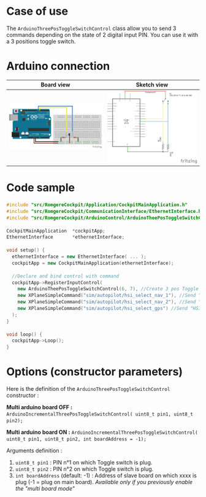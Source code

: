 # Case of use

The `ArduinoThreePosToggleSwitchControl` class allow you to send 3 commands depending on the state of 2 digital input PIN. You can use it with a 3 positions toggle switch.

# Arduino connection

Board view | Sketch view
---------- | -----------
![3 positions toggle switch connection (board view)](/resources/img/3pos_toggle_switch_bb.png?raw=true) | ![3 positions toggle switch connection (sketch view)](/resources/img/3pos_toggle_switch_sk.png?raw=true)


# Code sample

```cpp
#include "src/RomgereCockpit/Application/CockpitMainApplication.h"
#include "src/RomgereCockpit/CommunicationInterface/EthernetInterface.h"
#include "src/RomgereCockpit/ArduinoControl/ArduinoTheePosToggleSwitchControl.h"

CockpitMainApplication  *cockpitApp;
EthernetInterface       *ethernetInterface;

void setup() {
  ethernetInterface = new EthernetInterface( ... );
  cockpitApp = new CockpitMainApplication(ethernetInterface);

  //Declare and bind control with command
  cockpitApp->RegisterInputControl(
    new ArduinoTheePosToggleSwitchControl(6, 7), //Create 3 pos Toggle Switch Control on PIN 6 & 7
    new XPlaneSimpleCommand("sim/autopilot/hsi_select_nav_1"), //Send "HSI shows nav 1" command to X-Plane
    new XPlaneSimpleCommand("sim/autopilot/hsi_select_nav_2"), //Send "HSI shows nav 2" command to X-Plane
    new XPlaneSimpleCommand("sim/autopilot/hsi_select_gps") //Send "HSI shows GPS" command to X-Plane
  );
}

void loop() {
  cockpitApp->Loop();
}
```

# Options (constructor parameters)

Here is the definition of the `ArduinoThreePosToggleSwitchControl` constructor :

**Multi arduino board OFF :**
`ArduinoIncrementalThreePosToggleSwitchControl( uint8_t pin1, uint8_t pin2);`

**Multi arduino board ON :**
`ArduinoIncrementalThreePosToggleSwitchControl( uint8_t pin1, uint8_t pin2, int boardAddress = -1);`

Arguments definition :
1. `uint8_t pin1` : PIN n°1 on which Toggle switch is plug.
2. `uint8_t pin2` : PIN n°2 on which Toggle switch is plug.
3. `int boardAddress` (default: -1) : Address of slave board on which xxxx is plug (-1 = plug on main board). *Available only if you previously enable the "multi board mode"*
